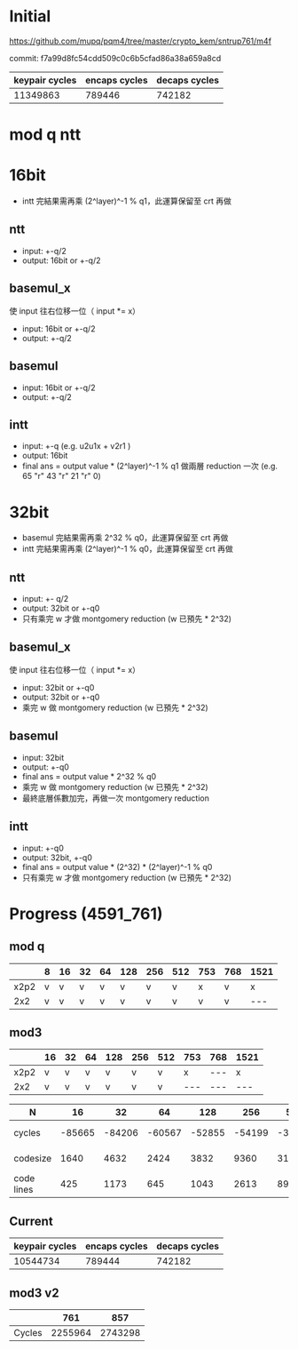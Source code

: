 # Initial

https://github.com/mupq/pqm4/tree/master/crypto_kem/sntrup761/m4f

commit: f7a99d8fc54cdd509c0c6b5cfad86a38a659a8cd

|keypair cycles|encaps cycles|decaps cycles|
|---|---|---|
|11349863|789446|742182|


# mod q ntt
# 16bit
- intt 完結果需再乘 (2^layer)^-1 % q1，此運算保留至 crt 再做

## ntt
- input: +-q/2
- output: 16bit or +-q/2

## basemul_x
使 input 往右位移一位（ input *= x）
- input: 16bit or +-q/2
- output: +-q/2

## basemul
- input: 16bit or +-q/2
- output: +-q/2

## intt
- input: +-q (e.g. u2u1x + v2r1 )
- output: 16bit
- final ans = output value * (2^layer)^-1 % q1
做兩層 reduction 一次 (e.g. 65 "r" 43 "r" 21 "r" 0)

# 32bit
- basemul 完結果需再乘 2^32 % q0，此運算保留至 crt 再做
- intt 完結果需再乘 (2^layer)^-1 % q0，此運算保留至 crt 再做

## ntt
- input: +- q/2
- output: 32bit or +-q0
- 只有乘完 w 才做 montgomery reduction (w 已預先 * 2^32)

## basemul_x
使 input 往右位移一位（ input *= x）
- input: 32bit or +-q0
- output: 32bit or +-q0
- 乘完 w 做 montgomery reduction (w 已預先 * 2^32)

## basemul
- input: 32bit
- output: +-q0
- final ans = output value * 2^32 % q0
- 乘完 w 做 montgomery reduction (w 已預先 * 2^32)
- 最終底層係數加完，再做一次 montgomery reduction

## intt
- input: +-q0
- output: 32bit, +-q0
- final ans = output value * (2^32) * (2^layer)^-1 % q0
- 只有乘完 w 才做 montgomery reduction (w 已預先 * 2^32)


# Progress (4591_761)
## mod q
|      |8  |16 |32 |64 |128|256|512|753|768|1521|
|------|---|---|---|---|---|---|---|---|---|---|
| x2p2 | v | v | v | v | v | v | v | x | v | x |
| 2x2  | v | v | v | v | v | v | v | v | v |---|

## mod3
|      |16 |32 |64 |128|256|512|753|768|1521|
|------|---|---|---|---|---|---|---|---|---|
| x2p2 | v | v | v | v | v | v | x |---| x |
| 2x2  | v | v | v | v | v | v |---|---|---|

| N        |16      |32      |64      |128     |256     |512     |753|768|1521|
|----------|--------|--------|--------|--------|--------|--------|---|---|---|
| cycles   | -85665 | -84206 | -60567 | -52855 | -54199 | -35755 |---|---|---|
| codesize |  1640  |  4632  |  2424  |  3832  |  9360  |  31640 |---|---|---|
| code lines |  425  |  1173  |  645  |  1043  |  2613  |  8943 |---|---|---|


## Current
|keypair cycles|encaps cycles|decaps cycles|
|---|---|---|
|10544734|789444|742182|



## mod3 v2
|      |761     |857    |
|------|--------|-------|
|Cycles|2255964 |2743298|